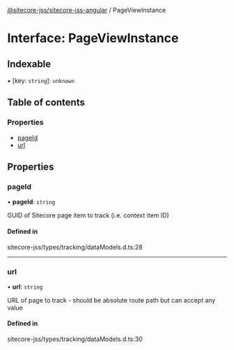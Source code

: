 [@sitecore-jss/sitecore-jss-angular](../README.md) / PageViewInstance

# Interface: PageViewInstance

## Indexable

▪ [key: `string`]: `unknown`

## Table of contents

### Properties

- [pageId](PageViewInstance.md#pageid)
- [url](PageViewInstance.md#url)

## Properties

### pageId

• **pageId**: `string`

GUID of Sitecore page item to track (i.e. context item ID)

#### Defined in

sitecore-jss/types/tracking/dataModels.d.ts:28

___

### url

• **url**: `string`

URL of page to track - should be absolute route path but can accept any value

#### Defined in

sitecore-jss/types/tracking/dataModels.d.ts:30
